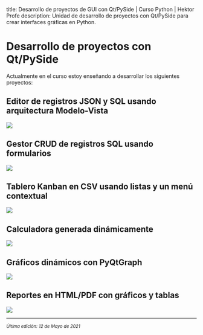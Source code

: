 title: Desarrollo de proyectos de GUI con Qt/PySide | Curso Python | Hektor Profe
description: Unidad de desarrollo de proyectos con Qt/PySide para crear interfaces gráficas en Python.

# Desarrollo de proyectos con Qt/PySide

Actualmente en el curso estoy enseñando a desarrollar los siguientes proyectos:

## Editor de registros JSON y SQL usando arquitectura Modelo-Vista

<img src="{{cdn}}/pyside/proyectos/02.png" />

## Gestor CRUD de registros SQL usando formularios

<img src="{{cdn}}/pyside/proyectos/03.png" />

## Tablero Kanban en CSV usando listas y un menú contextual

<img src="{{cdn}}/pyside/proyectos/04.gif" />

## Calculadora generada dinámicamente

<img src="{{cdn}}/pyside/proyectos/05.png" />

## Gráficos dinámicos con PyQtGraph

<img src="{{cdn}}/pyside/proyectos/06.png" />

## Reportes en HTML/PDF con gráficos y tablas

<img src="{{cdn}}/pyside/proyectos/07.png" />

___
<small class="edited"><i>Última edición: 12 de Mayo de 2021</i></small>